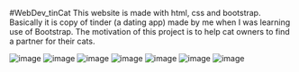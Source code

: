 #WebDev_tinCat
This website is made with html, css and bootstrap.
Basically it is copy of tinder (a dating app) made by me when I was learning use of Bootstrap.
The motivation of this project is to help cat owners to find a partner for their cats. 

![image](https://user-images.githubusercontent.com/91897886/148721231-aff807c4-03f4-4fd9-a5a5-e2e1eb40aba1.png)
![image](https://user-images.githubusercontent.com/91897886/148721253-8a350d48-fa8a-4691-b484-e974c40d7e49.png)
![image](https://user-images.githubusercontent.com/91897886/148721267-458e96b4-b921-40c5-995b-ea664bfff47d.png)
![image](https://user-images.githubusercontent.com/91897886/148721273-91746c85-13a1-4dfe-882c-e285914d6c45.png)
![image](https://user-images.githubusercontent.com/91897886/148721280-0be5d9b8-8de5-48e9-b9ef-6ffaa0b128bc.png)
![image](https://user-images.githubusercontent.com/91897886/148721319-d2089018-53be-4ae2-8a84-721c17114dcb.png)
![image](https://user-images.githubusercontent.com/91897886/148721330-f3703bb5-429a-4684-a982-f6ce64d5edf5.png)
